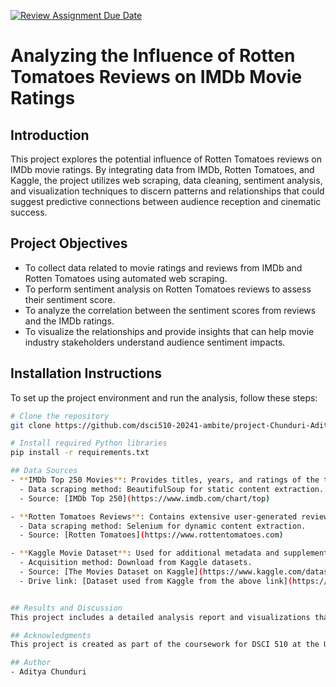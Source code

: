 [![Review Assignment Due Date](https://classroom.github.com/assets/deadline-readme-button-24ddc0f5d75046c5622901739e7c5dd533143b0c8e959d652212380cedb1ea36.svg)](https://classroom.github.com/a/qAF9nhzI)
# Analyzing the Influence of Rotten Tomatoes Reviews on IMDb Movie Ratings

## Introduction
This project explores the potential influence of Rotten Tomatoes reviews on IMDb movie ratings. By integrating data from IMDb, Rotten Tomatoes, and Kaggle, the project utilizes web scraping, data cleaning, sentiment analysis, and visualization techniques to discern patterns and relationships that could suggest predictive connections between audience reception and cinematic success.

## Project Objectives
- To collect data related to movie ratings and reviews from IMDb and Rotten Tomatoes using automated web scraping.
- To perform sentiment analysis on Rotten Tomatoes reviews to assess their sentiment score.
- To analyze the correlation between the sentiment scores from reviews and the IMDb ratings.
- To visualize the relationships and provide insights that can help movie industry stakeholders understand audience sentiment impacts.

## Installation Instructions
To set up the project environment and run the analysis, follow these steps:
```bash
# Clone the repository
git clone https://github.com/dsci510-20241-ambite/project-Chunduri-Aditya.git

# Install required Python libraries
pip install -r requirements.txt

## Data Sources
- **IMDb Top 250 Movies**: Provides titles, years, and ratings of the top 250 movies as rated by IMDb users.
  - Data scraping method: BeautifulSoup for static content extraction.
  - Source: [IMDb Top 250](https://www.imdb.com/chart/top)

- **Rotten Tomatoes Reviews**: Contains extensive user-generated reviews and ratings.
  - Data scraping method: Selenium for dynamic content extraction.
  - Source: [Rotten Tomatoes](https://www.rottentomatoes.com)

- **Kaggle Movie Dataset**: Used for additional metadata and supplementary data.
  - Acquisition method: Download from Kaggle datasets.
  - Source: [The Movies Dataset on Kaggle](https://www.kaggle.com/datasets/rounakbanik/the-movies-dataset?select=movies_metadata.csv)
  - Drive link: [Dataset used from Kaggle from the above link](https://drive.google.com/file/d/1exuG8tHxqiY7BiDZ5jKgsddOOoPIaBj2/view?usp=sharing)


## Results and Discussion
This project includes a detailed analysis report and visualizations that demonstrate the findings. The correlation between Rotten Tomatoes sentiments and IMDb ratings is discussed with statistical evidence and visual aids.

## Acknowledgments
This project is created as part of the coursework for DSCI 510 at the University of Southern California. Data used in this project is sourced from publicly available data on IMDb, Rotten Tomatoes, and Kaggle.

## Author
- Aditya Chunduri
